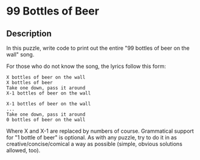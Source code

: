 # 99 Bottles of Beer

## Description

In this puzzle, write code to print out the entire "99 bottles of beer on the wall" song.

For those who do not know the song, the lyrics follow this form:

```
X bottles of beer on the wall
X bottles of beer
Take one down, pass it around
X-1 bottles of beer on the wall

X-1 bottles of beer on the wall
...
Take one down, pass it around
0 bottles of beer on the wall
```

Where X and X-1 are replaced by numbers of course. Grammatical support for "1 bottle of beer" is optional. As with any puzzle, try to do it in as creative/concise/comical a way as possible (simple, obvious solutions allowed, too).
